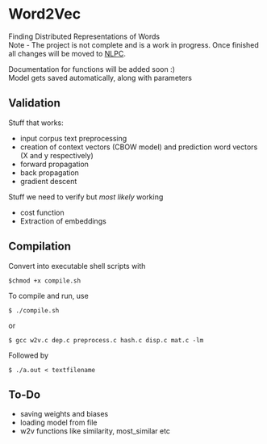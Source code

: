 # Word2Vec
Finding Distributed Representations of Words<br>
Note - The project is not complete and is a work in progress. Once finished all changes will be moved to [NLPC](https://github.com/aditeyabaral/NLPC).

Documentation for functions will be added soon :)<br>
Model gets saved automatically, along with parameters

## Validation
Stuff that works: <br>
* input corpus text preprocessing
* creation of context vectors (CBOW model) and prediction word vectors (X and y respectively)
* forward propagation
* back propagation
* gradient descent

Stuff we need to verify but *most likely* working<br>
* cost function
* Extraction of embeddings

## Compilation

Convert into executable shell scripts with<br>

```
$chmod +x compile.sh
```

To compile and run, use 
```
$ ./compile.sh
```
or 
```
$ gcc w2v.c dep.c preprocess.c hash.c disp.c mat.c -lm
```

Followed by

```
$ ./a.out < textfilename 
```

## To-Do

* saving weights and biases
* loading model from file
* w2v functions like similarity, most_similar etc
